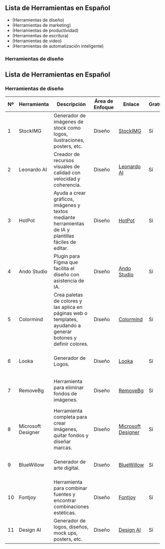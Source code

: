 ## Lista de Herramientas en Español
- (Herramientas de diseño)
- (Herramientas de marketing)
- (Herramientas de productividad)
- (Herramientas de escritura)
- (Herramientas de video)
- (Herramientas de automatización inteligente)

### Herramientas de diseño
## Lista de Herramientas en Español
### Herramientas de diseño

| **Nº** | **Herramienta**      | **Descripción**                                                   | **Área de Enfoque** | **Enlace**                                                | **Gratuita** | **Plan Pro/Precio** | **Ejemplos de Uso**                                    |
|--------|----------------------|-------------------------------------------------------------------|---------------------|-----------------------------------------------------------|--------------|----------------------|--------------------------------------------------------|
| 1      | StockIMG             | Generador de imágenes de stock como logos, ilustraciones, posters, etc. | Diseño          | [StockIMG](https://stockimg.ai)                           | Sí           | $19                  | Crear logotipos, ilustraciones y pósters.               |
| 2      | Leonardo AI          | Creador de recursos visuales de calidad con velocidad y coherencia. | Diseño          | [Leonardo AI](https://leonardo.ai/)                      | Sí           | $10                  | Producción rápida de imágenes con calidad.              |
| 3      | HotPot               | Ayuda a crear gráficos, imágenes y textos mediante herramientas de IA y plantillas fáciles de editar. | Diseño        | [HotPot](https://hotpot.ai/)                              | Sí           | -                    | Generar gráficos y contenido visual automatizado.      |
| 4      | Ando Studio          | Plugin para Figma que facilita el diseño con asistencia de IA.    | Diseño          | [Ando Studio](https://www.figma.com/community/plugin/1145446664512862540/ando-ai-copilot-for-designers) | Sí | - | Mejorar el flujo de trabajo en diseño en Figma.       |
| 5      | Colormind            | Crea paletas de colores y las aplica en páginas web o templates, ayudando a generar botones y definir colores. | Diseño | [Colormind](http://colormind.io/)                       | Sí           | -                    | Diseñar esquemas de color para páginas web.             |
| 6      | Looka                | Generador de Logos.                                               | Diseño          | [Looka](https://looka.com/explore)                       | Sí           | -                    | Diseñar logotipos de manera rápida y sencilla.          |
| 7      | RemoveBg             | Herramienta para eliminar fondos de imágenes.                      | Diseño          | [RemoveBg](https://www.remove.bg/)                      | Sí           | -                    | Eliminar fondos de imágenes para un aspecto limpio.     |
| 8      | Microsoft Designer   | Herramienta completa para crear imágenes, quitar fondos y diseñar marcas. | Diseño          | [Microsoft Designer](https://designer.microsoft.com/home?isDalleImage=true&dfsDefaultImages=https%3A%2F%2Fth.bing.com%2Fth%2Fid%2FOIG.oruSiluJ3UzSiamCW2KO%3Fpid%3DImgGn) | Sí | - | Diseñar imágenes y logotipos profesionales.            |
| 9      | BlueWillow            | Generador de arte digital.                                         | Diseño          | [BlueWillow](https://www.bluewillow.ai)                | Sí           | $10                  | Crear arte digital y composiciones únicas.             |
| 10     | Fontjoy              | Herramienta para combinar fuentes y encontrar combinaciones estéticas. | Diseño          | [Fontjoy](https://fontjoy.com)                          | Sí           | -                    | Seleccionar combinaciones de fuentes atractivas.        |
| 11     | Design AI            | Generador de logos, diseños, mock ups, posters, etc.               | Diseño          | [Design AI](https://designs.ai/)                        | Sí           | -                    | Diseñar una variedad de elementos visuales.             |
